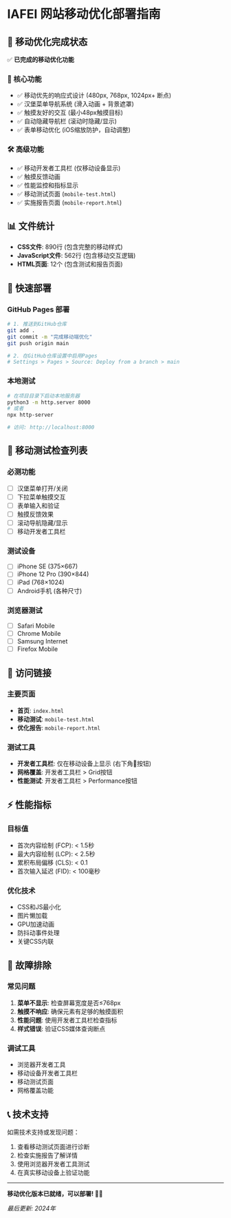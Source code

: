 # IAFEI 网站移动优化部署指南

## 📱 移动优化完成状态

✅ **已完成的移动优化功能**

### 🎯 核心功能
- ✅ 移动优先的响应式设计 (480px, 768px, 1024px+ 断点)
- ✅ 汉堡菜单导航系统 (滑入动画 + 背景遮罩)
- ✅ 触摸友好的交互 (最小48px触摸目标)
- ✅ 自动隐藏导航栏 (滚动时隐藏/显示)
- ✅ 表单移动优化 (iOS缩放防护，自动调整)

### 🛠️ 高级功能
- ✅ 移动开发者工具栏 (仅移动设备显示)
- ✅ 触摸反馈动画
- ✅ 性能监控和指标显示
- ✅ 移动测试页面 (`mobile-test.html`)
- ✅ 实施报告页面 (`mobile-report.html`)

## 📊 文件统计
- **CSS文件**: 890行 (包含完整的移动样式)
- **JavaScript文件**: 562行 (包含移动交互逻辑)
- **HTML页面**: 12个 (包含测试和报告页面)

## 🚀 快速部署

### GitHub Pages 部署
```bash
# 1. 推送到GitHub仓库
git add .
git commit -m "完成移动端优化"
git push origin main

# 2. 在GitHub仓库设置中启用Pages
# Settings > Pages > Source: Deploy from a branch > main
```

### 本地测试
```bash
# 在项目目录下启动本地服务器
python3 -m http.server 8000
# 或者
npx http-server

# 访问: http://localhost:8000
```

## 📱 移动测试检查列表

### 必测功能
- [ ] 汉堡菜单打开/关闭
- [ ] 下拉菜单触摸交互
- [ ] 表单输入和验证
- [ ] 触摸反馈效果
- [ ] 滚动导航隐藏/显示
- [ ] 移动开发者工具栏

### 测试设备
- [ ] iPhone SE (375×667)
- [ ] iPhone 12 Pro (390×844)
- [ ] iPad (768×1024)
- [ ] Android手机 (各种尺寸)

### 浏览器测试
- [ ] Safari Mobile
- [ ] Chrome Mobile
- [ ] Samsung Internet
- [ ] Firefox Mobile

## 🎯 访问链接

### 主要页面
- **首页**: `index.html`
- **移动测试**: `mobile-test.html`
- **优化报告**: `mobile-report.html`

### 测试工具
- **开发者工具栏**: 仅在移动设备上显示 (右下角🔧按钮)
- **网格覆盖**: 开发者工具栏 > Grid按钮
- **性能测试**: 开发者工具栏 > Performance按钮

## ⚡ 性能指标

### 目标值
- 首次内容绘制 (FCP): < 1.5秒
- 最大内容绘制 (LCP): < 2.5秒
- 累积布局偏移 (CLS): < 0.1
- 首次输入延迟 (FID): < 100毫秒

### 优化技术
- CSS和JS最小化
- 图片懒加载
- GPU加速动画
- 防抖动事件处理
- 关键CSS内联

## 🔧 故障排除

### 常见问题
1. **菜单不显示**: 检查屏幕宽度是否≤768px
2. **触摸不响应**: 确保元素有足够的触摸面积
3. **性能问题**: 使用开发者工具栏检查指标
4. **样式错误**: 验证CSS媒体查询断点

### 调试工具
- 浏览器开发者工具
- 移动设备开发者工具栏
- 移动测试页面
- 网格覆盖功能

## 📞 技术支持

如需技术支持或发现问题：
1. 查看移动测试页面进行诊断
2. 检查实施报告了解详情
3. 使用浏览器开发者工具测试
4. 在真实移动设备上验证功能

---

**移动优化版本已就绪，可以部署! 🚀📱**

*最后更新: 2024年*
